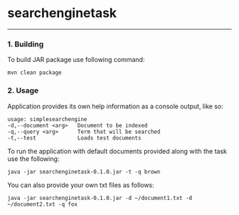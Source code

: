 # searchenginetask
-------------------
### 1. Building
To build JAR package use following command:
```
mvn clean package
```

### 2. Usage
Application provides its own help information as a console output, like so:
```
usage: simplesearchengine
-d,--document <arg>   Document to be indexed
-q,--query <arg>      Term that will be searched
-t,--test             Loads test documents
```
To run the application with default documents provided along with the task use the following:
```
java -jar searchenginetask-0.1.0.jar -t -q brown
```
You can also provide your own txt files as follows:
```
java -jar searchenginetask-0.1.0.jar -d ~/document1.txt -d ~/document2.txt -q fox
```